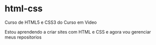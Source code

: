 # html-css
 Curso de HTML5 e CSS3 do Curso em Video

Estou aprendendo a criar sites com HTML e CSS e agora vou gerenciar meus repositorios